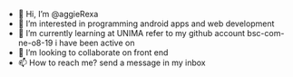 - 👋 Hi, I’m @aggieRexa
- 👀 I’m interested in programming android apps and web development
- 🌱 I’m currently learning at UNIMA refer to my github account bsc-com-ne-o8-19 i have been active on
- 💞️ I’m looking to collaborate on front end
- 📫 How to reach me? send a message in my inbox

<!---
aggieRexa/aggieRexa is a ✨ special ✨ repository because its `README.md` (this file) appears on your GitHub profile.
You can click the Preview link to take a look at your changes.
--->
